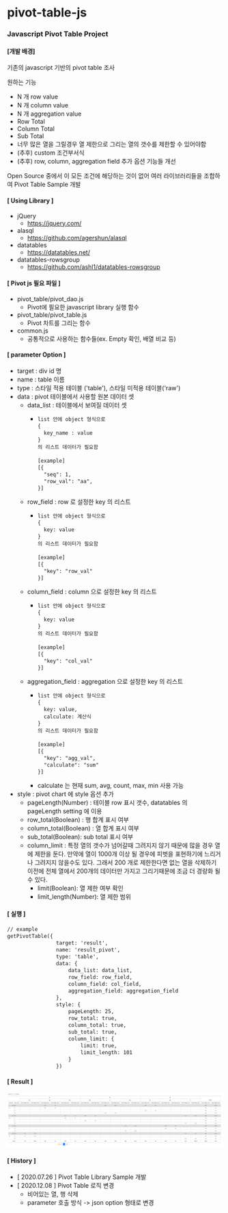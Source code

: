 # pivot-table-js

### Javascript Pivot Table Project

#### [개발 배경]

기존의 javascript 기반의 pivot table 조사

원하는 기능

* N 개 row value
* N 개 column value
* N 개 aggregation value
* Row Total
* Column Total
* Sub Total
* 너무 많은 열을 그릴경우 열 제한으로 그리는 열의 갯수를 제한할 수 있어야함
* (추후) custom 조건부서식
* (추후) row, column, aggregation field 추가 옵션 기능들 개선

Open Source 중에서 이 모든 조건에 해당하는 것이 없어 여러 라이브러리들을 조합하여 Pivot Table Sample 개발

#### [ Using Library ]
* jQuery
    - https://jquery.com/
* alasql
    - https://github.com/agershun/alasql
* datatables
    - https://datatables.net/
* datatables-rowsgroup
    - https://github.com/ashl1/datatables-rowsgroup

#### [ Pivot js 필요 파일 ]
* pivot_table/pivot_dao.js
    - Pivot에 필요한 javascript library 실행 함수
* pivot_table/pivot_table.js
    - Pivot 차트를 그리는 함수
* common.js
    - 공통적으로 사용하는 함수들(ex. Empty 확인, 배열 비교 등) 

#### [ parameter Option ]
* target  : div id 명
* name : table 이름
* type : 스타일 적용 테이블 ('table'), 스타일 미적용 테이블('raw')
* data : pivot 테이블에서 사용할 원본 데이터 셋
  * data_list : 테이블에서 보여질 데이터 셋
    * ```
      list 안에 object 형식으로
      {
        key_name : value
      }
      의 리스트 데이터가 필요함
      
      [example]
      [{
        "seq": 1,
        "row_val": "aa",
      }]
      ```
  * row_field : row 로 설정한 key 의 리스트
    * ```
      list 안에 object 형식으로
      {
        key: value
      }
      의 리스트 데이터가 필요함
      
      [example]
      [{
        "key": "row_val"
      }]
      ```
  * column_field : column 으로 설정한 key 의 리스트
    * ```
      list 안에 object 형식으로
      {
        key: value
      }
      의 리스트 데이터가 필요함
      
      [example]
      [{
        "key": "col_val"
      }]
  * aggregation_field : aggregation 으로 설정한 key 의 리스트
    * ```
      list 안에 object 형식으로
      {
        key: value,
        calculate: 계산식
      }
      의 리스트 데이터가 필요함
      
      [example]
      [{
        "key": "agg_val",
        "calculate": "sum"
      }]
    * calculate 는 현재 sum, avg, count, max, min 사용 가능
* style : pivot chart 에 style 옵션 추가
  * pageLength(Number) : 테이블 row 표시 갯수, datatables 의 pageLength setting 에 이용
  * row_total(Boolean) : 행 합계 표시 여부
  * column_total(Boolean) : 열 합계 표시 여부
  * sub_total(Boolean): sub total 표시 여부
  * column_limit : 특정 열의 갯수가 넘어갈때 그려지지 않기 때문에 많을 경우 열에 제한을 둔다. 
    만약에 열이 1000개 이상 될 경우에 피벗을 표현하기에 느리거나 그려지지 않을수도 있다. 
    그래서 200 개로 제한한다면 없는 열을 삭제하기 이전에 전체 열에서 200개의 데이터만 가지고 그리기때문에 조금 더 경량화 될 수 있다.
    * limit(Boolean): 열 제한 여부 확인
    * limit_length(Number): 열 제한 범위

#### [ 실행 ]
```
// example
getPivotTable({
                target: 'result',           
                name: 'result_pivot',       
                type: 'table',              
                data: {
                    data_list: data_list,   
                    row_field: row_field,   
                    column_field: col_field,
                    aggregation_field: aggregation_field 
                },
                style: {
                    pageLength: 25,         
                    row_total: true,        
                    column_total: true,     
                    sub_total: true,        
                    column_limit: {
                        limit: true,
                        limit_length: 101
                    }
                })
```
#### [ Result ]
![Image of pivot_table](img/pivot_table.png)


#### [ History ]

* [ 2020.07.26 ] Pivot Table Library Sample 개발
* [ 2020.12.08 ] Pivot Table 로직 변경
  - 비어있는 열, 행 삭제
  - parameter 호출 방식 -> json option 형태로 변경